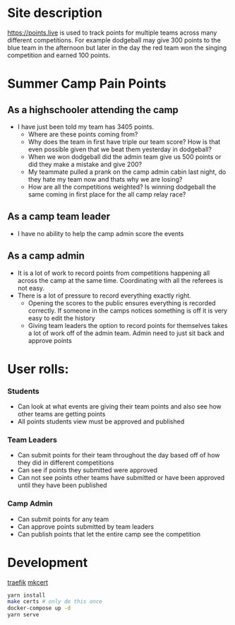 # Site description
https://points.live is used to track points for multiple teams across many different competitions. For example dodgeball may give 300 points to the blue team in the afternoon but later in the day the red team won the singing competition and earned 100 points.

# Summer Camp Pain Points
## As a highschooler attending the camp
* I have just been told my team has 3405 points.
  * Where are these points coming from?
  * Why does the team in first have triple our team score? How is that even possible given that we beat them yesterday in dodgeball?
  * When we won dodgeball did the admin team give us 500 points or did they make a mistake and give 200?
  * My teammate pulled a prank on the camp admin cabin last night, do they hate my team now and thats why we are losing?
  * How are all the competitions weighted? Is winning dodgeball the same coming in first place for the all camp relay race?
## As a camp team leader
* I have no ability to help the camp admin score the events
## As a camp admin
* It is a lot of work to record points from competitions happening all across the camp at the same time. Coordinating with all the referees is not easy.
* There is a lot of pressure to record everything exactly right.
  * Opening the scores to the public ensures everything is recorded correctly. If someone in the camps notices something is off it is very easy to edit the history
  * Giving team leaders the option to record points for themselves takes a lot of work off of the admin team. Admin need to just sit back and approve points



# User rolls:
### Students
* Can look at what events are giving their team points and also see how other teams are getting points
* All points students view must be approved and published
### Team Leaders
* Can submit points for their team throughout the day based off of how they did in different competitions
* Can see if points they submitted were approved
* Can not see points other teams have submitted or have been approved until they have been published
### Camp Admin
* Can submit points for any team
* Can approve points submitted by team leaders
* Can publish points that let the entire camp see the competition

# Development

[traefik](https://github.com/containous/traefik)
[mkcert](https://github.com/FiloSottile/mkcert)

```bash
yarn install
make certs # only do this once
docker-compose up -d
yarn serve
```
